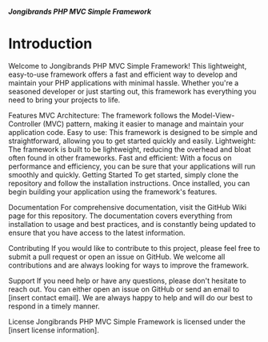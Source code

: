 ***Jongibrands PHP MVC Simple Framework***
# Introduction
Welcome to Jongibrands PHP MVC Simple Framework! This lightweight, easy-to-use framework offers a fast and efficient way to develop and maintain your PHP applications with minimal hassle. Whether you're a seasoned developer or just starting out, this framework has everything you need to bring your projects to life.

Features
MVC Architecture: The framework follows the Model-View-Controller (MVC) pattern, making it easier to manage and maintain your application code.
Easy to use: This framework is designed to be simple and straightforward, allowing you to get started quickly and easily.
Lightweight: The framework is built to be lightweight, reducing the overhead and bloat often found in other frameworks.
Fast and efficient: With a focus on performance and efficiency, you can be sure that your applications will run smoothly and quickly.
Getting Started
To get started, simply clone the repository and follow the installation instructions. Once installed, you can begin building your application using the framework's features.

Documentation
For comprehensive documentation, visit the GitHub Wiki page for this repository. The documentation covers everything from installation to usage and best practices, and is constantly being updated to ensure that you have access to the latest information.

Contributing
If you would like to contribute to this project, please feel free to submit a pull request or open an issue on GitHub. We welcome all contributions and are always looking for ways to improve the framework.

Support
If you need help or have any questions, please don't hesitate to reach out. You can either open an issue on GitHub or send an email to [insert contact email]. We are always happy to help and will do our best to respond in a timely manner.

License
Jongibrands PHP MVC Simple Framework is licensed under the [insert license information].
